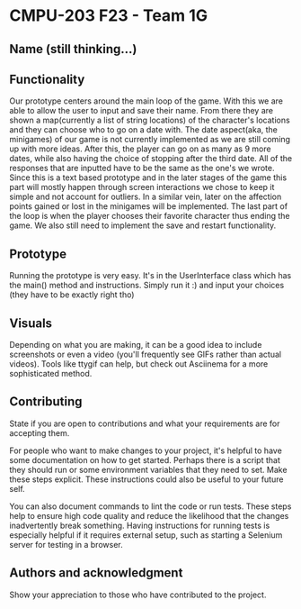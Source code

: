 # CMPU-203 F23 - Team 1G

## Name (still thinking...)

## Functionality
Our prototype centers around the main loop of the game. With this we are able to allow the user to input and save their
name. From there they are shown a map(currently a list of string locations) of the character's locations and they can choose who to go on a date with. 
The date aspect(aka, the minigames) of our game is not currently implemented as we are still coming up with more ideas.
After this, the player can go on as many as 9 more dates, while also having the choice of stopping after the third date.
All of the responses that are inputted have to be the same as the one's we wrote. Since this is a text based prototype and 
in the later stages of the game this part will mostly happen through screen interactions we chose to keep it simple and not account for 
outliers. In a similar vein, later on the affection points gained or lost in the minigames will be implemented. 
The last part of the loop is when the player chooses their favorite character thus ending the game. 
We also still need to implement the save and restart functionality.

## Prototype
Running the prototype is very easy. It's in the UserInterface class which has the main() method and instructions.
Simply run it :) and input your choices (they have to be exactly right tho)


## Visuals
Depending on what you are making, it can be a good idea to include screenshots or even a video (you'll frequently see GIFs rather than actual videos). Tools like ttygif can help, but check out Asciinema for a more sophisticated method.

## Contributing
State if you are open to contributions and what your requirements are for accepting them.

For people who want to make changes to your project, it's helpful to have some documentation on how to get started. Perhaps there is a script that they should run or some environment variables that they need to set. Make these steps explicit. These instructions could also be useful to your future self.

You can also document commands to lint the code or run tests. These steps help to ensure high code quality and reduce the likelihood that the changes inadvertently break something. Having instructions for running tests is especially helpful if it requires external setup, such as starting a Selenium server for testing in a browser.

## Authors and acknowledgment
Show your appreciation to those who have contributed to the project.

